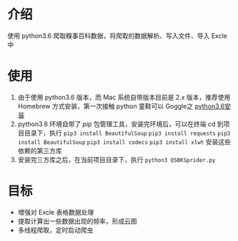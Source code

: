 # 介绍
使用 python3.6 爬取糗事百科数据，将爬取的数据解析、写入文件、导入 Excle 中

# 使用
1. 由于使用 python3.6 版本，而 Mac 系统自带版本目前是 2.x 版本，推荐使用 Homebrew 方式安装，第一次接触 python 童鞋可以 Goggle之 [python3.6安装](https://www.liaoxuefeng.com/wiki/0014316089557264a6b348958f449949df42a6d3a2e542c000/0014316090478912dab2a3a9e8f4ed49d28854b292f85bb000)
2. python3.6 环境自带了 *pip* 包管理工具，安装完环境后，可以在终端 cd 到项目目录下，执行 `pip3 install BeautifulSoup`  `pip3 install requests`  `pip3 install BeautifulSoup`  `pip3 install codecs`  `pip3 install xlwt`  安装这些依赖的第三方库
3. 安装完三方库之后，在当前项目目录下，执行 `python3 QSBKSprider.py`

# 目标
- 增强对 Excle 表格数据处理
- 提取计算出一些数据出现的频率，形成云图
- 多线程爬取，定时启动爬虫

